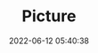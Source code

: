 ---
weight: 1
images:
- /images/edited/10.jpeg
title: Picture
date: 2022-06-12 05:40:38
tags: [luminar neo,work]
---